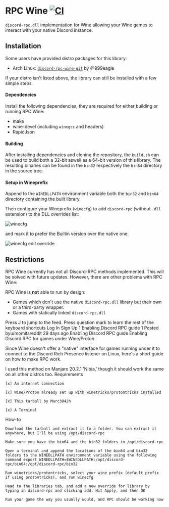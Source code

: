 # RPC Wine [![CI](https://img.shields.io/circleci/project/github/Marc3842h/rpc-wine.svg)](https://circleci.com/gh/Marc3842h/rpc-wine)

`discord-rpc.dll` implementation for Wine allowing your Wine games to interact
with your native Discord instance.

## Installation

Some users have provided distro packages for this library:

* Arch Linux: [`discord-rpc-wine-git`](https://aur.archlinux.org/packages/discord-rpc-wine-git/) by @999eagle

If your distro isn't listed above, the library can still
be installed with a few simple steps.

#### Dependencies

Install the following dependencies, they are required for either building
or running RPC Wine:

* make
* wine-devel (including `winegcc` and headers)
* RapidJson

#### Building

After installing dependencies and cloning the repository, the `build.sh`
can be used to build both a 32-bit aswell as a 64-bit version of this library.
The resulting binaries can be found in the `bin32` respectively the `bin64` directory
in the source tree.

#### Setup in Wineprefix

Append to the `WINEDLLPATH` environment variable both the `bin32` and
`bin64` directory containing the built library.

Then configure your Wineprefix (`winecfg`) to add `discord-rpc`
(without `.dll` extension) to the DLL overrides list:

![winecfg](https://wontfix.club/i/UUusAV3s.png)

and mark it to prefer the Builtin version over the native one:

![winecfg edit override](https://wontfix.club/i/ihlrxiAp.png)

## Restrictions

RPC Wine currently has not all Discord-RPC methods implemented. This will
be solved with future updates. However, there are other problems with RPC Wine:

RPC Wine is **not** able to run by design:

* Games which don't use the native `discord-rpc.dll` library but their own or a third-party wrapper.
* Games with statically linked `discord-rpc.dll`


Press J to jump to the feed. Press question mark to learn the rest of the keyboard shortcuts
Log In
Sign Up
1
Enabling Discord RPC
guide
1
Posted byu/momitsreddit
29 days ago
Enabling Discord RPC
guide
Enabling Discord RPC for games under Wine/Proton

Since Wine doesn't offer a "native" interface for games running under it to connect to the Discord Rich Presence listener on Linux, here's a short guide on how to make RPC work.

I used this method on Manjaro 20.2.1 'Nibia,' though it should work the same on all other distros too.
Requirements

    [x] An internet connection

    [x] Wine/Proton already set up with winetricks/protontricks installed

    [x] This tarball by Marc3842h

    [x] A Terminal

How-to

    Download the tarball and extract it to a folder. You can extract it anywhere, but I'll be using /opt/discord-rpc

    Make sure you have the bin64 and the bin32 folders in /opt/discord-rpc

    Open a terminal and append the locations of the bin64 and bin32 folders to the WINEDLLPATH environment variable using the following command export WINEDLLPATH=$WINEDLLPATH:/opt/discord-rpc/bin64:/opt/discord-rpc/bin32

    Run winetricks/protontricks, select your wine prefix (default prefix if using protontricks), and run winecfg

    Head to the libraries tab, and add a new override for library by typing in discord-rpc and clicking add. Hit Apply, and then OK

    Run your game the way you usually would, and RPC should be working now
